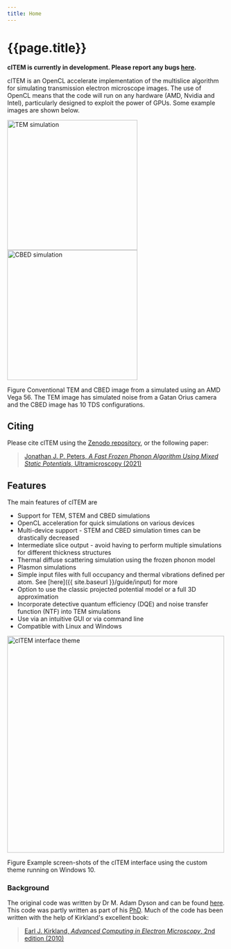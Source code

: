 ```yaml
---
title: Home
---
```


# {{page.title}}

**clTEM is currently in development. Please report any bugs [here](https://github.com/JJPPeters/clTEM/issues).**

clTEM is an OpenCL accelerate implementation of the multislice algorithm for simulating transmission electron microscope images. The use of OpenCL means that the code will run on any hardware (AMD, Nvidia and Intel), particularly designed to exploit the power of GPUs. Some example images are shown below.

<div class="image-figure">
    <img style="width:300px;" src="{{'/assets/images/ctem_example.png' | relative_url}}" alt="TEM simulation">
    <img style="width:300px;" src="{{'/assets/images/cbed_example.png' | relative_url}}" alt="CBED simulation">
    <p>
        <span class="figure-title">Figure</span> Conventional TEM and CBED image from a simulated using an AMD Vega 56. The TEM image has simulated noise from a Gatan Orius camera and the CBED image has 10 TDS configurations.
    </p>
</div> 

## Citing

Please cite clTEM using the [Zenodo repository](https://doi.org/10.5281/zenodo.5116155), or the following paper:

> [Jonathan J. P. Peters, _A Fast Frozen Phonon Algorithm Using Mixed Static Potentials_, Ultramicroscopy (2021)](https://doi.org/10.1016/j.ultramic.2021.113364)

## Features

The main features of clTEM are

  - Support for TEM, STEM and CBED simulations
  - OpenCL acceleration for quick simulations on various devices
  - Multi-device support - STEM and CBED simulation times can be drastically decreased
  - Intermediate slice output - avoid having to perform multiple simulations for different thickness structures
  - Thermal diffuse scattering simulation using the frozen phonon model
  - Plasmon simulations
  - Simple input files with full occupancy and thermal vibrations defined per atom. See [here]({{ site.baseurl }}/guide/input) for more
  - Option to use the classic projected potential model or a full 3D approximation
  - Incorporate detective quantum efficiency (DQE) and noise transfer function (NTF) into TEM simulations
  - Use via an intuitive GUI or via command line
  - Compatible with Linux and Windows

<div class="image-figure">
    <img style="height:500px;" src="{{'/assets/images/ui_example_1.png' | relative_url}}" alt="clTEM interface theme">
    <p>
        <span class="figure-title">Figure</span> Example screen-shots of the clTEM interface using the custom theme running on Windows 10.
    </p>
</div> 


### Background

The original code was written by Dr M. Adam Dyson and can be found [here](https://github.com/ADyson/clTEM). This code was partly written as part of his [PhD](http://wrap.warwick.ac.uk/72953/). Much of the code has been written with the help of Kirkland's excellent book:

> [Earl J. Kirkland, _Advanced Computing in Electron Microscopy_, 2nd edition (2010)](https://doi.org/10.1007/978-1-4419-6533-2)
